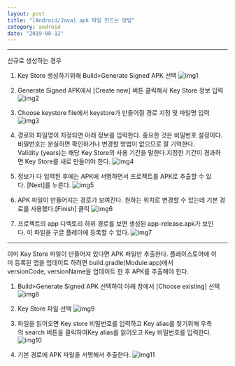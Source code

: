 ```yaml
---
layout: post
title: "[Android/Java] apk 파일 만드는 방법"
category: android
date: "2019-08-12"
---
```


---
신규로 생성하는 경우

1) Key Store 생성하기위해 Build>Generate Signed APK 선택
![img1](/img/2019-08-12-make-apk-file-1.png)

2) Generate Signed APK에서 [Create new] 버튼 클릭해서 Key Store 정보 입력
![img2](/img/2019-08-12-make-apk-file-2.png)

3) Choose keystore file에서 keystore가 만들어질 경로 지정 및 파일명 입력
![img3](/img/2019-08-12-make-apk-file-3.png)

4) 경로와 파일명이 지정되면 아래 정보를 입력한다. 중요한 것은 비밀번호 설정이다.비밀번호는 분실하면 확인하거나 변경할 방법이 없으므로 잘 기억한다. Validity (years)는 해당 Key Store의 사용 기간을 말한다.지정한 기간이 경과하면 Key Store를 새로 만들어야 한다.
![img4](/img/2019-08-12-make-apk-file-4.png)

5) 정보가 다 입력된 후에는 APK에 서명하면서 프로젝트를 APK로 추출할 수 있다. [Next]를 누른다.
![img5](/img/2019-08-12-make-apk-file-5.png)

6) APK 파일이 만들어지는 경로가 보여진다. 원하는 위치로 변경할 수 있는데 기본 경로를 사용했다.[Finish] 클릭
![img6](/img/2019-08-12-make-apk-file-6.png)

7) 프로젝트의 app 디렉토리 하위 경로를 보면 생성된 app-release.apk가 보인다. 이 파일을 구글 플레이에 등록할 수 있다.
![img7](/img/2019-08-12-make-apk-file-7.png)


---
이미 Key Store 파일이 만들어져 있다면 APK 파일만 추출한다.
플레이스토어에 이미 등록된 앱을 업데이트 하려면 build.gradle(Module:app)에서 versionCode, versionName을 업데이트 한 후 APK를 추출해야 한다.

1) Build>Generate Signed APK 선택하여 아래 창에서 [Choose existing] 선택
![img8](/img/2019-08-12-make-apk-file-8.png)

2) Key Store 파일 선택
![img9](/img/2019-08-12-make-apk-file-9.png)

3) 파일을 읽어오면 Key store 비밀번호를 입력하고 Key alias를 찾기위해 우측의 search 버튼을 클릭하여Key alias를 읽어오고 Key 비밀번호를 입력한다.
![img10](/img/2019-08-12-make-apk-file-10.png)

4) 기본 경로에 APK 파일을 서명해서 추출한다.
![img11](/img/2019-08-12-make-apk-file-11.png)